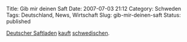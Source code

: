 Title: Gib mir deinen Saft
Date: 2007-07-03 21:12
Category: Schweden
Tags: Deutschland, News, Wirtschaft
Slug: gib-mir-deinen-saft
Status: published

[Deutscher Saftladen](http://www.eckes-granini.de/)
[kauft](http://www.thelocal.se/7782/20070703/)
[schwedischen](http://www.bramhults.se/).

